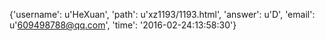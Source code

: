 {'username': u'HeXuan', 'path': u'xz1193/1193.html', 'answer': u'D', 'email': u'609498788@qq.com', 'time': '2016-02-24:13:58:30'}